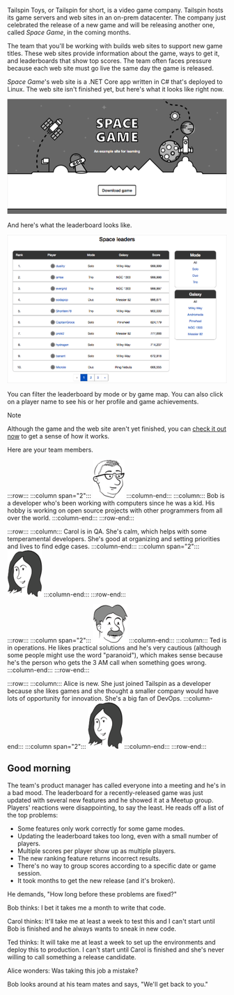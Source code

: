 Tailspin Toys, or Tailspin for short, is a video game company. Tailspin hosts its game servers and web sites in an on-prem datacenter. The company just celebrated the release of a new game and will be releasing another one, called _Space Game_, in the coming months.

The team that you'll be working with builds web sites to support new game titles. These web sites provide information about the game, ways to get it, and leaderboards that show top scores. The team often faces pressure because each web site must go live the same day the game is released.

_Space Game_'s web site is a .NET Core app written in C# that's deployed to Linux. The web site isn't finished yet, but here's what it looks like right now.

![The Space Game web site](../media-draft/2-space-game-top.png)

And here's what the leaderboard looks like.

![The Space Game leaderboard](../media-draft/2-space-game-leaderboard.png)

You can filter the leaderboard by mode or by game map. You can also click on a player name to see his or her profile and game achievements.

<!-- TODO: Host this under our team account. -->

<!-- TODO: Throw a fake DNS name in front of this to hide the fact we're hosting it on Azure - the fictitious team isn't there yet. -->

> [!NOTE]
> Although the game and the web site aren't yet finished, you can [check it out now](http://tailspin-spacegame-web.azurewebsites.net?azure-portal=true) to get a sense of how it works.

Here are your team members.

<!-- TODO: We need final graphics for the team members. -->

<!-- TODO: Fix this layout to make it more pleasing. -->

:::row:::
  :::column span="2":::
    ![](../../_shared/media-draft/bob-left.png) 
  :::column-end:::
  :::column:::
Bob is a developer who's been working with computers since he was a kid. His hobby is working on open source projects with other programmers from all over the world.
  :::column-end:::
:::row-end:::

:::row:::
  :::column:::
Carol is in QA. She's calm, which helps with some temperamental developers. She's good at organizing and setting priorities and lives to find edge cases.
  :::column-end:::
  :::column span="2":::
![](../../_shared/media-draft/carol-right.png) 
  :::column-end:::
:::row-end:::

:::row:::
  :::column span="2":::
    ![](../../_shared/media-draft/ted-left.png) 
  :::column-end:::
  :::column:::
Ted is in operations. He likes practical solutions and he's very cautious (although some people might use the word "paranoid"), which makes sense because he's the person who gets the 3 AM call when something goes wrong.
  :::column-end:::
:::row-end:::

:::row:::
  :::column:::
Alice is new. She just joined Tailspin as a developer because she likes games and she thought a smaller company would have lots of opportunity for innovation. She's a big fan of DevOps.
  :::column-end:::
  :::column span="2":::
![](../../_shared/media-draft/alice-right.png) 
  :::column-end:::
:::row-end:::

## Good morning

The team's product manager has called everyone into a meeting and he's in a bad mood. The leaderboard for a recently-released game was just updated with several new features and he showed it at a Meetup group. Players' reactions were disappointing, to say the least. He reads off a list of the top problems:

* Some features only work correctly for some game modes.
* Updating the leaderboard takes too long, even with a small number of players.
* Multiple scores per player show up as multiple players.
* The new ranking feature returns incorrect results.
* There's no way to group scores according to a specific date or game session.
* It took months to get the new release (and it's broken).

He demands, "How long before these problems are fixed?"

Bob thinks: I bet it takes me a month to write that code.

Carol thinks: It'll take me at least a week to test this and I can't start until Bob is finished and he always wants to sneak in new code.

Ted thinks: It will take me at least a week to set up the environments and deploy this to production. I can't start until Carol is finished and she's never willing to call something a release candidate.

Alice wonders: Was taking this job a mistake?

Bob looks around at his team mates and says, "We'll get back to you."
